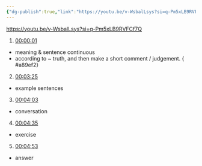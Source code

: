```yaml
---
{"dg-publish":true,"link":"https://youtu.be/v-WsbalLsys?si=q-Pm5xLB9RVFCf7Q","permalink":"/Japanese/文法/Japanese - N2 grammar -～かぎりでは/","dgPassFrontmatter":true}
---
```


https://youtu.be/v-WsbalLsys?si=q-Pm5xLB9RVFCf7Q


1. [00:00:01](https://www.youtube.com/watch?v=v-WsbalLsys&t=2#t=1.87) 
- meaning & sentence continuous
- according to ~ truth, and then make a short comment / judgement.
{ #a89ef2}


2. [00:03:25](https://www.youtube.com/watch?v=v-WsbalLsys&t=206#t=03:25.53) 
- example sentences

3. [00:04:03](https://www.youtube.com/watch?v=v-WsbalLsys&t=244#t=04:03.86) 
- conversation

4. [00:04:35](https://www.youtube.com/watch?v=v-WsbalLsys&t=276#t=04:35.79) 
- exercise

5. [00:04:53](https://www.youtube.com/watch?v=v-WsbalLsys&t=294#t=04:53.87) 
- answer